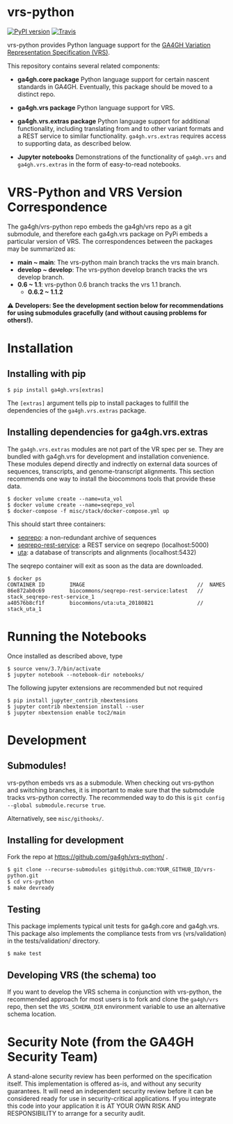 # vrs-python

[![PyPI version](https://badge.fury.io/py/ga4gh.vrs.svg)](https://pypi.org/project/ga4gh.vrs)
[![Travis](https://travis-ci.org/ga4gh/vrs-python.svg?branch=master)](https://travis-ci.org/ga4gh/vrs-python)


vrs-python provides Python language support for the [GA4GH Variation
Representation Specification
(VRS)](https://github.com/ga4gh/vrs).

This repository contains several related components:

* **ga4gh.core package** Python language support for certain nascent
  standards in GA4GH.  Eventually, this package should be moved to a
  distinct repo.

* **ga4gh.vrs package** Python language support for VRS. 

* **ga4gh.vrs.extras package** Python language support for additional
  functionality, including translating from and to other variant
  formats and a REST service to similar functionality.
  `ga4gh.vrs.extras` requires access to supporting data, as described
  below.

* **Jupyter notebooks** Demonstrations of the functionality of
  `ga4gh.vrs` and `ga4gh.vrs.extras` in the form of easy-to-read
  notebooks.


# VRS-Python and VRS Version Correspondence

The ga4gh/vrs-python repo embeds the ga4gh/vrs repo as a git
submodule, and therefore each ga4gh.vrs package on PyPi embeds a
particular version of VRS. The correspondences between the packages
may be summarized as:

* **main ~ main**: The vrs-python main branch tracks the vrs main branch.
* **develop ~ develop**: The vrs-python develop branch tracks the vrs develop branch.
* **0.6 ~ 1.1**: vrs-python 0.6 branch tracks the vrs 1.1 branch.
  * **0.6.2 ~ 1.1.2**

⚠ **Developers: See the development section below for recommendations
for using submodules gracefully (and without causing problems for others!).**


# Installation

## Installing with pip

    $ pip install ga4gh.vrs[extras]

The `[extras]` argument tells pip to install packages to fullfill the
dependencies of the `ga4gh.vrs.extras` package.


## Installing dependencies for ga4gh.vrs.extras

The `ga4gh.vrs.extras` modules are not part of the VR spec per se.
They are bundled with ga4gh.vrs for development and installation
convenience.  These modules depend directly and indrectly on external
data sources of sequences, transcripts, and genome-transcript
alignments.  This section recommends one way to install the biocommons
tools that provide these data.

    $ docker volume create --name=uta_vol
    $ docker volume create --name=seqrepo_vol
    $ docker-compose -f misc/stack/docker-compose.yml up

This should start three containers:

  * [seqrepo](https://github.com/biocommons/seqrepo): a non-redundant archive of sequences
  * [seqrepo-rest-service](https://github.com/biocommons/seqrepo-rest-service): a REST service on seqrepo (localhost:5000)
  * [uta](https://github.com/biocommons/uta): a database of transcripts and alignments (localhost:5432)

The seqrepo container will exit as soon as the data are downloaded.

    $ docker ps
    CONTAINER ID        IMAGE                                    //  NAMES
    86e872ab0c69        biocommons/seqrepo-rest-service:latest   //  stack_seqrepo-rest-service_1
    a40576b8cf1f        biocommons/uta:uta_20180821              //  stack_uta_1


# Running the Notebooks

Once installed as described above, type

    $ source venv/3.7/bin/activate
    $ jupyter notebook --notebook-dir notebooks/


The following jupyter extensions are recommended but not required

    $ pip install jupyter_contrib_nbextensions
    $ jupyter contrib nbextension install --user
    $ jupyter nbextension enable toc2/main
  

# Development

## Submodules!

vrs-python embeds vrs as a submodule.  When checking out vrs-python
and switching branches, it is important to make sure that the
submodule tracks vrs-python correctly.  The recommended way to do this
is `git config --global submodule.recurse true`.

Alternatively, see `misc/githooks/`. 


## Installing for development

Fork the repo at https://github.com/ga4gh/vrs-python/ .


    $ git clone --recurse-submodules git@github.com:YOUR_GITHUB_ID/vrs-python.git
    $ cd vrs-python
    $ make devready


## Testing

This package implements typical unit tests for ga4gh.core and
ga4gh.vrs.  This package also implements the compliance tests from vrs
(vrs/validation) in the tests/validation/ directory.

    $ make test


## Developing VRS (the schema) too

If you want to develop the VRS schema in conjunction with vrs-python,
the recommended approach for most users is to fork and clone the
`ga4gh/vrs` repo, then set the `VRS_SCHEMA_DIR` environment variable
to use an alternative schema location.


# Security Note (from the GA4GH Security Team)

A stand-alone security review has been performed on the specification
itself.  This implementation is offered as-is, and without any
security guarantees. It will need an independent security review
before it can be considered ready for use in security-critical
applications. If you integrate this code into your application it is
AT YOUR OWN RISK AND RESPONSIBILITY to arrange for a security audit.
